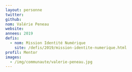 ```yaml
---
layout: personne
twitter:
github:
nom: Valérie Peneau
website:
annees: 2019
defis:
  - nom: Mission Identité Numérique
    site: /defis/2019/mission-identite-numerique.html
profil: Mentor
images:
  - /img/communaute/valerie-peneau.jpg
---
```

